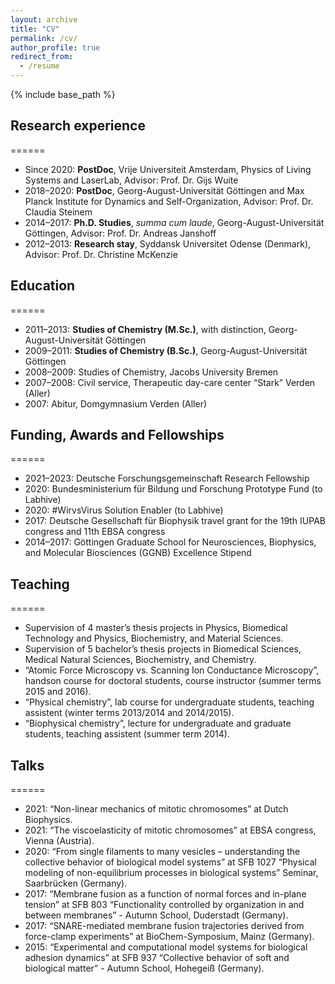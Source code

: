 ```yaml
---
layout: archive
title: "CV"
permalink: /cv/
author_profile: true
redirect_from:
  - /resume
---
```


{% include base_path %}

## Research experience
======
- Since 2020: **PostDoc**, Vrije Universiteit Amsterdam, Physics of Living Systems and LaserLab, Advisor: Prof. Dr. Gijs Wuite    
- 2018–2020: **PostDoc**, Georg-August-Universität Göttingen and Max Planck Institute for Dynamics and Self-Organization, Advisor: Prof. Dr. Claudia Steinem   
- 2014–2017: **Ph.D. Studies**, *summa cum laude*, Georg-August-Universität Göttingen, Advisor: Prof. Dr. Andreas Janshoff  
- 2012–2013: **Research stay**, Syddansk Universitet Odense (Denmark), Advisor: Prof. Dr. Christine McKenzie  

## Education
======
- 2011–2013: **Studies of Chemistry (M.Sc.)**, with distinction, Georg-August-Universität Göttingen  
- 2009–2011: **Studies of Chemistry (B.Sc.)**, Georg-August-Universität Göttingen  
- 2008–2009: Studies of Chemistry, Jacobs University Bremen  
- 2007–2008: Civil service, Therapeutic day-care center “Stark” Verden (Aller)  
- 2007: Abitur, Domgymnasium Verden (Aller)  
  
## Funding, Awards and Fellowships
======
- 2021–2023: Deutsche Forschungsgemeinschaft Research Fellowship  
- 2020: Bundesministerium für Bildung und Forschung Prototype Fund (to Labhive)  
- 2020: #WirvsVirus Solution Enabler (to Labhive)  
- 2017: Deutsche Gesellschaft für Biophysik travel grant for the 19th IUPAB congress and 11th EBSA congress  
- 2014–2017: Göttingen Graduate School for Neurosciences, Biophysics, and Molecular Biosciences (GGNB) Excellence Stipend  

## Teaching
======
- Supervision of 4 master’s thesis projects in Physics, Biomedical Technology and Physics, Biochemistry, and Material Sciences.  
- Supervision of 5 bachelor’s thesis projects in Biomedical Sciences, Medical Natural Sciences, Biochemistry, and Chemistry.  
- “Atomic Force Microscopy vs. Scanning Ion Conductance Microscopy”, handson course for doctoral students, course instructor (summer terms 2015 and 2016).  
- “Physical chemistry”, lab course for undergraduate students, teaching assistent (winter terms 2013/2014 and 2014/2015).  
- “Biophysical chemistry”, lecture for undergraduate and graduate students, teaching assistent (summer term 2014).  

## Talks
======
- 2021: “Non-linear mechanics of mitotic chromosomes” at Dutch Biophysics.  
- 2021: “The viscoelasticity of mitotic chromosomes” at EBSA congress, Vienna (Austria).  
- 2020: “From single filaments to many vesicles – understanding the collective behavior of biological model systems” at SFB 1027 “Physical modeling of non-equilibrium processes in biological systems” Seminar, Saarbrücken (Germany).  
- 2017: “Membrane fusion as a function of normal forces and in-plane tension” at SFB 803 “Functionality controlled by organization in and between membranes” - Autumn School, Duderstadt (Germany).  
- 2017: “SNARE-mediated membrane fusion trajectories derived from force-clamp experiments” at BioChem-Symposium, Mainz (Germany).  
- 2015: “Experimental and computational model systems for biological adhesion dynamics” at SFB 937 “Collective behavior of soft and biological matter” - Autumn School, Hohegeiß (Germany).  
